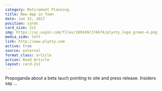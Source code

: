 ```yaml
---
category: Retiremant Planning
title: New App in Town
date: Jan 31, 2017
position: cards
card_size: 2x1
img: https://uc.uxpin.com/files/169349/174674/plynty_logo_green-4.png
media_side: left
link: http://www.plynty.com
active: true
source: external
format_class: article
action: Read Article
layout: card-2x1
---
```

Propoganda about a beta lauch pointing to site and press release.  Insiders say ...